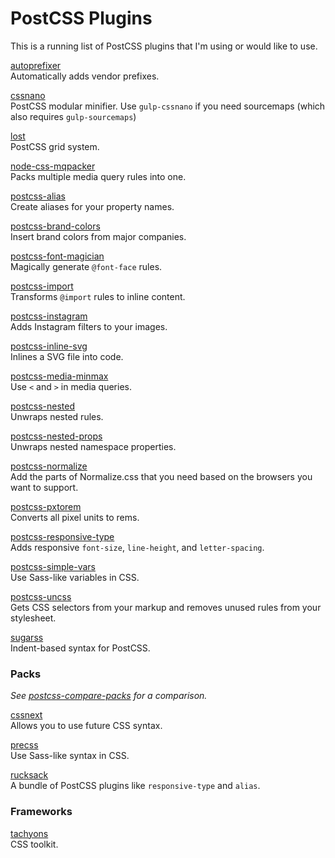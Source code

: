 # PostCSS Plugins
This is a running list of PostCSS plugins that I'm using or would like to use.  

[autoprefixer](https://github.com/postcss/autoprefixer)  
Automatically adds vendor prefixes.  

[cssnano](https://github.com/ben-eb/cssnano)  
PostCSS modular minifier. Use `gulp-cssnano` if you need sourcemaps (which also requires `gulp-sourcemaps`)  

[lost](https://github.com/peterramsing/lost)  
PostCSS grid system.  

[node-css-mqpacker](https://github.com/hail2u/node-css-mqpacker)  
Packs multiple media query rules into one.  

[postcss-alias](https://github.com/seaneking/postcss-alias)  
Create aliases for your property names.  

[postcss-brand-colors](https://github.com/postcss/postcss-brand-colors)  
Insert brand colors from major companies.  

[postcss-font-magician](https://github.com/jonathantneal/postcss-font-magician)  
Magically generate `@font-face` rules.  

[postcss-import](https://github.com/postcss/postcss-import)  
Transforms `@import` rules to inline content.  

[postcss-instagram](https://github.com/azat-io/postcss-instagram)  
Adds Instagram filters to your images.  

[postcss-inline-svg](https://github.com/TrySound/postcss-inline-svg)  
Inlines a SVG file into code.  

[postcss-media-minmax](https://github.com/postcss/postcss-media-minmax)  
Use `<` and `>` in media queries.  

[postcss-nested](https://github.com/postcss/postcss-nested)  
Unwraps nested rules.  

[postcss-nested-props](https://github.com/jedmao/postcss-nested-props)  
Unwraps nested namespace properties.  

[postcss-normalize](https://github.com/jonathantneal/postcss-normalize)  
Add the parts of Normalize.css that you need based on the browsers you want to support.  

[postcss-pxtorem](https://github.com/cuth/postcss-pxtorem)  
Converts all pixel units to rems.  

[postcss-responsive-type](https://github.com/seaneking/postcss-responsive-type)  
Adds responsive `font-size`, `line-height`, and `letter-spacing`.  

[postcss-simple-vars](https://github.com/postcss/postcss-simple-vars)  
Use Sass-like variables in CSS.  

[postcss-uncss](https://github.com/RyanZim/postcss-uncss)  
Gets CSS selectors from your markup and removes unused rules from your stylesheet.  

[sugarss](https://github.com/postcss/sugarss)  
Indent-based syntax for PostCSS.  

### Packs
*See [postcss-compare-packs](https://github.com/timaschew/postcss-compare-packs) for a comparison.*

[cssnext](https://github.com/MoOx/postcss-cssnext)  
Allows you to use future CSS syntax.  

[precss](https://github.com/jonathantneal/precss)  
Use Sass-like syntax in CSS.

[rucksack](https://github.com/simplaio/rucksack)  
A bundle of PostCSS plugins like `responsive-type` and `alias`.  

### Frameworks
[tachyons](https://github.com/tachyons-css/tachyons)  
CSS toolkit.  
